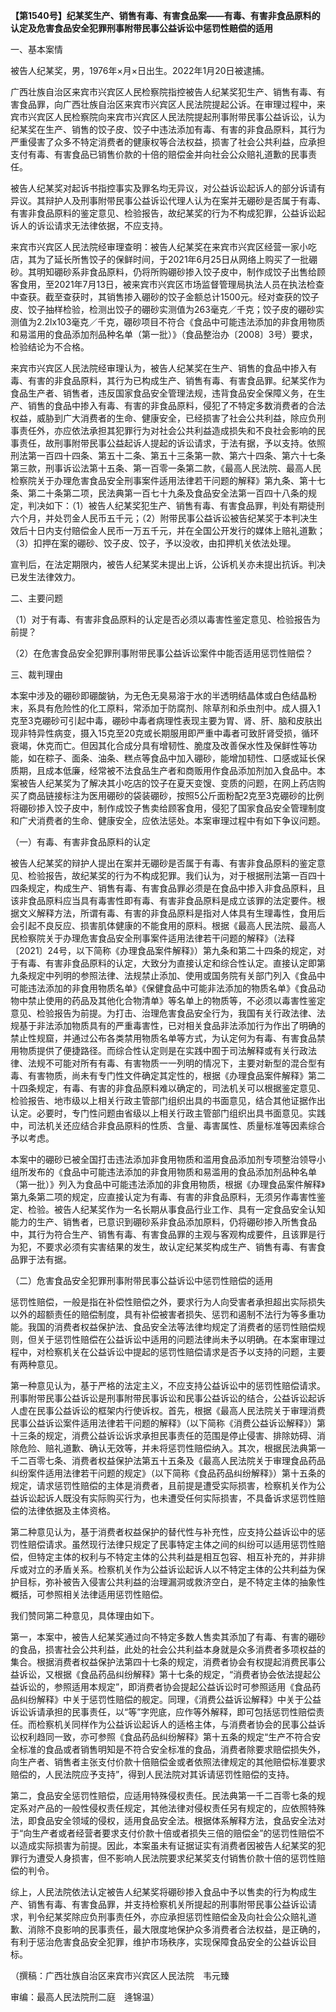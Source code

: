 **【第1540号】纪某奖生产、销售有毒、有害食品案——有毒、有害非食品原料的认定及危害食品安全犯罪刑事附带民事公益诉讼中惩罚性赔偿的适用**

一、基本案情

被告人纪某奖，男，1976年×月×日出生。2022年1月20日被逮捕。

广西壮族自治区来宾市兴宾区人民检察院指控被告人纪某奖犯生产、销售有毒、有害食品罪，向广西壮族自治区来宾市兴宾区人民法院提起公诉。在审理过程中，来宾市兴宾区人民检察院向来宾市兴宾区人民法院提起刑事附带民事公益诉讼，认为纪某奖在生产、销售的饺子皮、饺子中违法添加有毒、有害的非食品原料，其行为严重侵害了众多不特定消费者的健康权等合法权益，损害了社会公共利益，应承担支付有毒、有害食品已销售价款的十倍的赔偿金并向社会公众赔礼道歉的民事责任。

被告人纪某奖对起诉书指控事实及罪名均无异议，对公益诉讼起诉人的部分诉请有异议。其辩护人及刑事附带民事公益诉讼代理人认为在案并无硼砂是否属于有毒、有害非食品原料的鉴定意见、检验报告，故纪某奖的行为不构成犯罪，公益诉讼起诉人的诉讼请求无法律依据，不应支持。

来宾市兴宾区人民法院经审理查明：被告人纪某奖在来宾市兴宾区经营一家小吃店，其为了延长所售饺子的保鲜时间，于2021年6月25日从网络上购买了一批硼砂。其明知硼砂系非食品原料，仍将所购硼砂掺入饺子皮中，制作成饺子出售给顾客食用，至2021年7月13日，被来宾市兴宾区市场监督管理局执法人员在执法检查中查获。截至查获时，其销售掺入硼砂的饺子金额总计1500元。经对查获的饺子皮、饺子抽样检验，检测出饺子的硼砂实测值为263毫克／千克；饺子皮的硼砂实测值为2.2lx103毫克／千克，硼砂项目不符合《食品中可能违法添加的非食用物质和易滥用的食品添加剂品种名单（第一批）》（食品整治办〔2008〕3号）要求，检验结论为不合格。

来宾市兴宾区人民法院经审理认为，被告人纪某奖在生产、销售的食品中掺入有毒、有害的非食品原料，其行为已构成生产、销售有毒、有害食品罪。纪某奖作为食品生产者、销售者，违反国家食品安全管理法规，违背食品安全保障义务，在生产、销售的食品中掺入有毒、有害的非食品原料，侵犯了不特定多数消费者的合法权益，威胁到广大消费者的生命、健康安全，已经损害了社会公共利益，除应负刑事责任外，亦应依法承担其犯罪行为对社会公共利益造成损失和不良社会影响的民事责任，故刑事附带民事公益起诉人提起的诉讼请求，于法有据，予以支持。依照刑法第一百四十四条、第五十二条、第五十三条第一款、第六十四条、第六十七条第三款，刑事诉讼法第十五条、第一百零一条第二款，《最高人民法院、最高人民检察院关于办理危害食品安全刑事案件适用法律若干问题的解释》第九条、第十七条、第二十条第二项，民法典第一百七十九条及食品安全法第一百四十八条的规定，判决如下：（1）被告人纪某奖犯生产、销售有毒、有害食品罪，判处有期徒刑六个月，并处罚金人民币五千元；（2）附带民事公益诉讼被告纪某奖于本判决生效后十日内支付赔偿金人民币一万五千元，并在全国公开发行的媒体上赔礼道歉；（3）扣押在案的硼砂、饺子皮、饺子，予以没收，由扣押机关依法处理。

宣判后，在法定期限内，被告人纪某奖未提出上诉，公诉机关亦未提出抗诉。判决已发生法律效力。

二、主要问题

（1）对于有毒、有害非食品原料的认定是否必须以毒害性鉴定意见、检验报告为前提？

（2）在危害食品安全犯罪刑事附带民事公益诉讼案件中能否适用惩罚性赔偿？

三、裁判理由

本案中涉及的硼砂即硼酸钠，为无色无臭易溶于水的半透明结晶体或白色结晶粉末，系具有危险性的化工原料，常添加于防腐剂、除草剂和杀虫剂中。成人摄入1克至3克硼砂可引起中毒，硼砂中毒者病理性表现主要为胃、肾、肝、脑和皮肤出现非特异性病变，摄入15克至20克或长期服用即严重中毒者可致肝肾受损，循环衰竭，休克而亡。但因其化合成分具有增韧性、脆度及改善保水性及保鲜性等功能，如在粽子、面条、油条、糕点等食品中加入硼砂，能增加韧性、口感或延长保质期，且成本低廉，经常被不法食品生产者和商贩用作食品添加剂加入食品中。本案被告人纪某奖为了解决其小吃店的饺子在夏天变馊、变质的问题，在网上药店购买了商品链接标注为医用硼砂的袋装硼砂，按照5公斤面粉配2克至3克硼砂的比例将硼砂掺入饺子皮中，制作成饺子售卖给顾客食用，侵犯了国家食品安全管理制度和广犬消费者的生命、健康安全，应依法惩处。本案审理过程中有如下争议问题。

（一）有毒、有害非食品原料的认定

被告人纪某奖的辩护人提出在案并无硼砂是否属于有毒、有害非食品原料的鉴定意见、检验报告，故纪某奖的行为不构成犯罪。我们认为，对于根据刑法第一百四十四条规定，构成生产、销售有毒、有害食品罪必须是在食品中掺入非食品原料，且该非食品原料应当具有毒害性即有毒、有害非食品原料是成立该罪的法定要件。根据文义解释方法，所谓有毒、有害的非食品原料是指对人体具有生理毒性，食用后会引起不良反应、损害肌体健康的不能食用的原料。根据《最高人民法院、最高人民检察院关于办理危害食品安全刑事案件适用法律若干问题的解释》（法释〔2021〕24号，以下简称《办理食品案件解释》）第九条和第二十四条的规定，对于有毒、有害非食品原料的认定，大致分为直接认定和综合性认定。直接认定即第九条规定中列明的参照法律、法规禁止添加、使用或国务院有关部门列入《食品中可能违法添加的非食用物质名单》《保健食品中可能非法添加的物质名单》《食品动物中禁止使用的药品及其他化合物清单》等名单上的物质等，不必须以毒害性鉴定意见、检验报告为前提。为打击、治理危害食品安全行为，我国有关行政法律、法规基于非法添加物质具有的严重毒害性，已对相关食品非法添加行为作出了明确的禁止性规窟，并通过公布各类禁用物质名单等方式，为认定何为有毒、有害食品禁用物质提供了便捷路径。而综合性认定则是在实践中囿于司法解释或有关行政法律、法规不可能对所有有毒、有害物质一一列明的情况下，主要对新型的混合型有毒、有害物质，尚未有专门性文件确定其定性的，根据《办理食品案件解释》第二十四条规定，有毒、有害的非食品原料难以确定的，司法机关可以根据鉴定意见、检验报告、地市级以上相关行政主管部门组织出具的书面意见，结合其他证据作出认定。必要时，专门性问题由省级以上相关行政主管部门组织出具书面意见。实践中，司法机关还应结合非食品原料的性质、含量、毒害属性、质量标准等因素综合予以考虑。

本案中的硼砂已被全国打击违法添加非食用物质和滥用食品添加剂专项整治领导小组所发布的《食品中可能违法添加的非食用物质和易滥用的食品添加剂品种名单（第一批）》列入为食品中可能违法添加的非食用物质，根据《办理食品案件解释》第九条第二项的规定，应直接认定为有毒、有害的非食品原料，无须另作毒害性鉴定、检验。被告人纪某奖作为一名长期从事食品行业工作、具有一定食品安全认知能力的生产、销售者，已意识到硼砂系非食品添加原料，仍将硼砂掺入所售食品中，其行为符合生产、销售有毒、有害食品罪的主观与客观构成要件，且该罪是行为犯，不要求必须有实害结果的发生，故认定纪某奖构成生产、销售有毒、有害食品罪于法有据。

（二）危害食品安全犯罪刑事附带民事公益诉讼中惩罚性赔偿的适用

惩罚性赔偿，一般是指在补偿性赔偿之外，要求行为人向受害者承担超出实际损失以外的超额责任的赔偿制度，具有补偿被害者损失、惩罚和遏制不法行为等多重功能。我国的消费者权益保护法、食品安全法等法律均规定了消费者的惩罚性赔偿规则，但关于惩罚性赔偿在公益诉讼中适用的问题法律尚未予以明确。在本案审理过程中，对检察机关在公益诉讼中提起的惩罚性赔偿请求是否予以支持的问题，主要有两种意见。

第一种意见认为，基于严格的法定主义，不应支持公益诉讼中的惩罚性赔偿请求。刑事附带民事公益诉讼是刑事附带民事诉讼和民事公益诉讼的结合，公益诉讼起诉人虚在民事公益诉讼的框架内行使诉权。首先，根据《最高人民法院关于审理消费民事公益诉讼案件适用法律若干问题的解释》（以下简称《消费公益诉讼解释》）第十三条的规定，消费公益诉讼诉求承担民事责任的范围是停止侵害、排除妨碍、消除危险、赔礼道歉、确认无效等，并未将惩罚性赔偿纳入。其次，根据民法典第一千二百零七条、消费者权益保护法第五十五条及《最高人民法院关于审理食品药品纠纷案件适用法律若干问题的规定》（以下简称《食品药品纠纷解释》）第十五条的规定，请求惩罚性赔偿的主体是消费者，且前提是遭受实际损害，检察机关作为公益诉讼起诉人既没有实际购买行为，也未遭受任何实际损害，不具备诉求惩罚性赔偿的法律依据及主体资格。

第二种意见认为，基于消费者权益保护的替代性与补充性，应支持公益诉讼中的惩罚性赔偿请求。虽然现行法律只规定了民事特定主体之间的纠纷可以适用惩罚性赔偿，但特定主体的权利与不特定主体的公共利益是相互包容、相互补充的，并非排斥或对立的矛盾关系。检察机关作为公益诉讼起诉人以不特定主体的公共利益为保护目标，弥补被告入侵害公共利益的治理漏洞或救济空白，是不特定主体的抽象性概括，可参照相关法律适用惩罚性赔偿。

我们赞同第二种意见，具体理由如下。

第一，本案中，被告人纪某奖通过向不特定多数人售卖其添加了有毒、有害的硼砂的食品，损害社会公共利益，此处的社会公共利益本身就是众多消费者多项权益的集合。根据消费者权益保护法第四十七条的规定，消费者协会有权提起消费民事公益诉讼，又根据《食品药品纠纷解释》第十七条的规定，“消费者协会依法提起公益诉讼的，参照适用本规定”，即消费者协会提起公益诉讼时可参照适用《食品药品纠纷解释》中关于惩罚性赔偿的舰定。同理，《消费公益诉讼解释》中关于公益诉讼诉请承担的民事责任，以“等”字兜底，应作等外解释，即可包括惩罚性赔偿责任。而检察机关同样作为公益诉讼起诉人的适格主体，与消费者协会的民事公益诉讼权利趋同一致，亦可参照《食品药品纠纷解释》第十五条的规定“生产不符合安全标准的食品或者销售明知是不符合安全标准的食品，消费者除要求赔偿损失外，向生产者、销售者主张支付价款十倍赔偿金或者依照法律规定的其他赔偿标准要求赔偿的，人民法院应予支持”，得到人民法院对其诉请惩罚性赔偿的支持。

第二，食品安全惩罚性赔偿，应适用特殊侵权责任。民法典第一千二百零七条的规定系对产品的一般性侵权责任规定，其他法律对侵权责任另有规定的，应依照特殊法，即食品安全领域的侵权，适用食品安全法。根据体系解释方法，食品安全法对于“向生产者或者经营者要求支付价款十倍或者损失三倍的赔偿金”的惩罚性赔偿不以造成实际损害为前提。因此，本案虽未有证据证实有消费者因被告人纪某奖的犯罪行为遭受人身损害，但不影响人民法院要求纪某奖支付销售价款十倍的惩罚性赔偿的判令。

综上，人民法院依法认定被告人纪某奖将硼砂掺入食品中予以售卖的行为构成生产、销售有毒、有害食品罪，并支持检察机关所提起的刑事附带民事公益诉讼请求，判令纪某奖除应负刑事责任外，亦应承担惩罚性赔偿金及向社会公众赔礼道歉、消除不良影响的民事责任，最大限度地保护众多消费者合法权益，是正确的，有利于惩治危害食品安全犯罪，维护市场秩序，实现保障食品安全的公益诉讼目标。

（撰稿：广西壮族自治区来宾市兴宾区人民法院　韦元臻

审编：最高人民法院刑二庭　逄锦温）